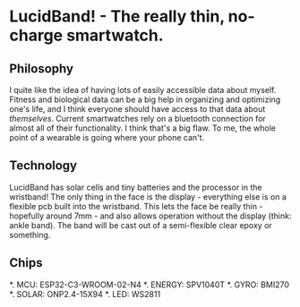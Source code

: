 # LucidBand! - The really thin, no-charge smartwatch.
## Philosophy
I quite like the idea of having lots of easily accessible data about myself. Fitness and biological data can be a big help in organizing and optimizing one's life, and I think everyone should have access to that data about *themselves*. 
Current smartwatches rely on a bluetooth connection for almost all of their functionality. I think that's a big flaw. To me, the whole point of a wearable is going where your phone can't.

## Technology
LucidBand has solar cells and tiny batteries and the processor in the wristband!
The only thing in the face is the display - everything else is on a flexible pcb built into the wristband. This lets the face be really thin - hopefully around 7mm - and also allows operation without the display (think: ankle band).
The band will be cast out of a semi-flexible clear epoxy or something.

## Chips
*. MCU:			ESP32-C3-WROOM-02-N4
*. ENERGY:	SPV1040T
*. GYRO:		BMI270
*. SOLAR:		ONP2.4-15X94
*. LED:			WS2811
